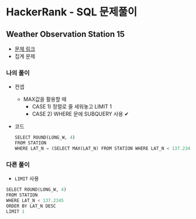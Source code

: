# HackerRank - SQL 문제풀이

## Weather Observation Station 15
- [문제 링크](https://www.hackerrank.com/challenges/weather-observation-station-15/problem?isFullScreen=true&h_r=next-challenge&h_v=zen&h_r=next-challenge&h_v=zen&h_r=next-challenge&h_v=zen&h_r=next-challenge&h_v=zen&h_r=next-challenge&h_v=zen&h_r=next-challenge&h_v=zen&h_r=next-challenge&h_v=zen&h_r=next-challenge&h_v=zen&h_r=next-challenge&h_v=zen&h_r=next-challenge&h_v=zen)
- 집계 문제
   
### 나의 풀이
- 컨셉
  - MAX값을 활용할 때
    - CASE 1) 정렬로 줄 세워놓고 LIMIT 1 
    - CASE 2) WHERE 문에 SUBQUERY 사용 ✔

- 코드 
  ```python
  SELECT ROUND(LONG_W, 4)
  FROM STATION
  WHERE LAT_N = (SELECT MAX(LAT_N) FROM STATION WHERE LAT_N < 137.2345);
  ```

  
### 다른 풀이
- `LIMIT` 사용
```PYTHON
SELECT ROUND(LONG_W, 4)
FROM STATION
WHERE LAT_N < 137.2345
ORDER BY LAT_N DESC
LIMIT 1
```
